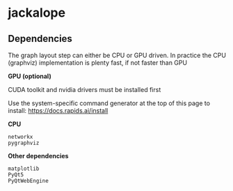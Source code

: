 # jackalope

## Dependencies

The graph layout step can either be CPU or GPU driven. In practice the CPU (graphviz) implementation
is plenty fast, if not faster than GPU

**GPU (optional)**

CUDA toolkit and nvidia drivers must be installed first

Use the system-specific command generator at the top of this page to install:
https://docs.rapids.ai/install

**CPU**

```
networkx
pygraphviz
```

**Other dependencies**

```
matplotlib
PyQt5
PyQtWebEngine
```
